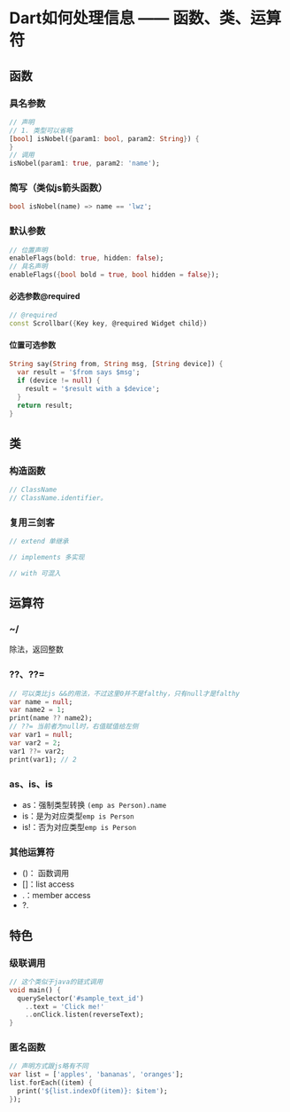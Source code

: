 # Dart如何处理信息 —— 函数、类、运算符

## 函数

### 具名参数

```dart
// 声明
// 1. 类型可以省略
[bool] isNobel({param1: bool, param2: String}) {   
}
// 调用
isNobel(param1: true, param2: 'name');
```

### 简写（类似js箭头函数）

```dart
bool isNobel(name) => name == 'lwz';
```

### 默认参数

```dart
// 位置声明
enableFlags(bold: true, hidden: false);
// 具名声明
enableFlags({bool bold = true, bool hidden = false});
```

#### 必选参数@required

```dart
// @required
const Scrollbar({Key key, @required Widget child})
```

#### 位置可选参数

```dart
String say(String from, String msg, [String device]) {
  var result = '$from says $msg';
  if (device != null) {
    result = '$result with a $device';
  }
  return result;
}
```



## 类

### 构造函数

```dart
// ClassName
// ClassName.identifier。
```

### 复用三剑客

```dart
// extend 单继承

// implements 多实现

// with 可混入

```





## 运算符

### ~/

除法，返回整数

### ??、??=

```dart
// 可以类比js &&的用法，不过这里0并不是falthy，只有null才是falthy
var name = null;
var name2 = 1;
print(name ?? name2);
// ??= 当前者为null时，右值赋值给左侧
var var1 = null;
var var2 = 2;
var1 ??= var2;
print(var1); // 2
```



### as、is、is

- as：强制类型转换 `(emp as Person).name`
- is：是为对应类型`emp is Person `
- is!：否为对应类型`emp is Person `

### 其他运算符

- ()： 函数调用
- []：list access
- .：member access
- ?.





## 特色

### 级联调用

```dart
// 这个类似于java的链式调用
void main() {
  querySelector('#sample_text_id')
    ..text = 'Click me!'
    ..onClick.listen(reverseText);
}
```

### 匿名函数

```dart
// 声明方式跟js略有不同
var list = ['apples', 'bananas', 'oranges'];
list.forEach((item) {
  print('${list.indexOf(item)}: $item');
});
```

## 